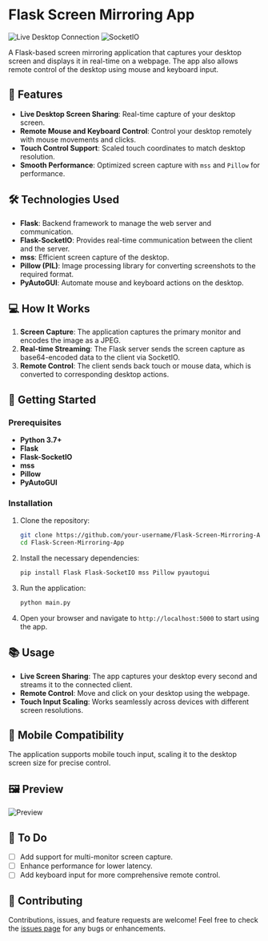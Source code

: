 # Flask Screen Mirroring App

![Live Desktop Connection](https://img.shields.io/badge/Flask-v2.0-blue) ![SocketIO](https://img.shields.io/badge/SocketIO-v4.0-orange)

A Flask-based screen mirroring application that captures your desktop screen and displays it in real-time on a webpage. The app also allows remote control of the desktop using mouse and keyboard input.

## 🎉 Features
- **Live Desktop Screen Sharing**: Real-time capture of your desktop screen.
- **Remote Mouse and Keyboard Control**: Control your desktop remotely with mouse movements and clicks.
- **Touch Control Support**: Scaled touch coordinates to match desktop resolution.
- **Smooth Performance**: Optimized screen capture with `mss` and `Pillow` for performance.

## 🛠️ Technologies Used
- **Flask**: Backend framework to manage the web server and communication.
- **Flask-SocketIO**: Provides real-time communication between the client and the server.
- **mss**: Efficient screen capture of the desktop.
- **Pillow (PIL)**: Image processing library for converting screenshots to the required format.
- **PyAutoGUI**: Automate mouse and keyboard actions on the desktop.

## 💻 How It Works
1. **Screen Capture**: The application captures the primary monitor and encodes the image as a JPEG.
2. **Real-time Streaming**: The Flask server sends the screen capture as base64-encoded data to the client via SocketIO.
3. **Remote Control**: The client sends back touch or mouse data, which is converted to corresponding desktop actions.

## 🚀 Getting Started

### Prerequisites
- **Python 3.7+**
- **Flask**
- **Flask-SocketIO**
- **mss**
- **Pillow**
- **PyAutoGUI**

### Installation

1. Clone the repository:

   ```bash
   git clone https://github.com/your-username/Flask-Screen-Mirroring-App.git
   cd Flask-Screen-Mirroring-App
   ```

2. Install the necessary dependencies:

   ```bash
   pip install Flask Flask-SocketIO mss Pillow pyautogui
   ```

3. Run the application:

   ```bash
   python main.py
   ```

4. Open your browser and navigate to `http://localhost:5000` to start using the app.

## 📚 Usage

- **Live Screen Sharing**: The app captures your desktop every second and streams it to the connected client.
- **Remote Control**: Move and click on your desktop using the webpage.
- **Touch Input Scaling**: Works seamlessly across devices with different screen resolutions.

## 📱 Mobile Compatibility

The application supports mobile touch input, scaling it to the desktop screen size for precise control.

## 🖼️ Preview

![Preview](https://via.placeholder.com/800x400?text=Live+Desktop+Connection)

## 📝 To Do
- [ ] Add support for multi-monitor screen capture.
- [ ] Enhance performance for lower latency.
- [ ] Add keyboard input for more comprehensive remote control.

## 🤝 Contributing

Contributions, issues, and feature requests are welcome! Feel free to check the [issues page](https://github.com/your-username/Flask-Screen-Mirroring-App/issues) for any bugs or enhancements.
